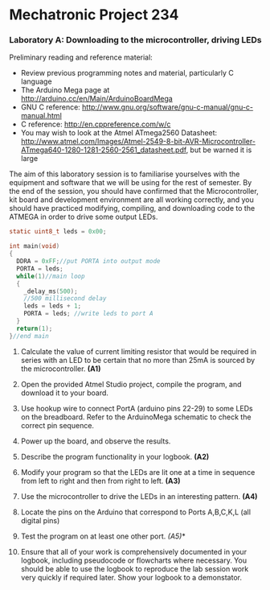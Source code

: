 # Mechatronic Project 234

### Laboratory A:  Downloading to the microcontroller, driving LEDs

Preliminary reading and reference material:
- Review previous programming notes and material, particularly C language
- The Arduino Mega page at http://arduino.cc/en/Main/ArduinoBoardMega
- GNU C reference: http://www.gnu.org/software/gnu-c-manual/gnu-c-manual.html
- C reference: http://en.cppreference.com/w/c
- You may wish to look at the Atmel ATmega2560 Datasheet: http://www.atmel.com/Images/Atmel-2549-8-bit-AVR-Microcontroller-ATmega640-1280-1281-2560-2561_datasheet.pdf, but be warned it is large

The aim of this laboratory session is to familiarise yourselves with the equipment and software that we will be using for the rest of semester.  By the end of the session, you should have confirmed that the Microcontroller, kit board and development environment are all working correctly, and you should have practiced modifying, compiling, and downloading code to the ATMEGA in order to drive some output LEDs.

```c
static uint8_t leds = 0x00;

int main(void)
{
  DDRA = 0xFF;//put PORTA into output mode
  PORTA = leds; 
  while(1)//main loop
  {
    _delay_ms(500); 
    //500 millisecond delay
    leds = leds + 1; 
    PORTA = leds; //write leds to port A
  }
  return(1);
}//end main 
```

1. Calculate the value of current limiting resistor that would be required in series with an LED to be certain that no more than 25mA is sourced by the microcontroller. **(A1)**

2. Open the provided Atmel Studio project, compile the program, and download it to your board.

3. Use hookup wire to connect PortA (arduino pins 22-29) to some LEDs on the breadboard.
   Refer to the ArduinoMega schematic to check the correct pin sequence.

4. Power up the board, and observe the results.

5. Describe the program functionality in your logbook.  **(A2)**

6. Modify your program so that the LEDs are lit one at a time in sequence from left to right and then from right to left. **(A3)**

7. Use the microcontroller to drive the LEDs in an interesting pattern.  **(A4)**

8. Locate the pins on the Arduino that correspond to Ports A,B,C,K,L (all digital pins)

9. Test the program on at least one other port.  **(A5*)**

10. Ensure that all of your work is comprehensively documented in your logbook, including pseudocode or flowcharts where necessary.  You should be able to use the logbook to reproduce the lab session work very quickly if required later. Show your logbook to a demonstator.
